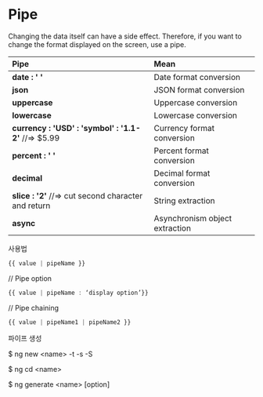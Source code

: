 # Pipe

Changing the data itself can have a side effect. Therefore, if you want to change the format displayed on the screen, use a pipe.

| Pipe | Mean |
| :--- | :--- |
| **date : ' '** | Date format conversion |
| **json** | JSON format conversion |
| **uppercase** | Uppercase conversion |
| **lowercase** | Lowercase conversion |
| **currency : 'USD' : 'symbol' : '1.1-2'** //=&gt; $5.99 | Currency format conversion |
| **percent : ' '** | Percent format conversion |
| **decimal** | Decimal format conversion |
| **slice : '2'** //=&gt; cut second character and return | String extraction |
| **async** | Asynchronism object extraction |



사용법

```typescript
{{ value | pipeName }}
```

// Pipe option

```typescript
{{ value | pipeName : ‘display option’}}
```

// Pipe chaining

```typescript
{{ value | pipeName1 | pipeName2 }}
```

파이프 생성

$ ng new &lt;name&gt; -t -s -S

$ ng cd &lt;name&gt;

$ ng generate &lt;name&gt; \[option\]

